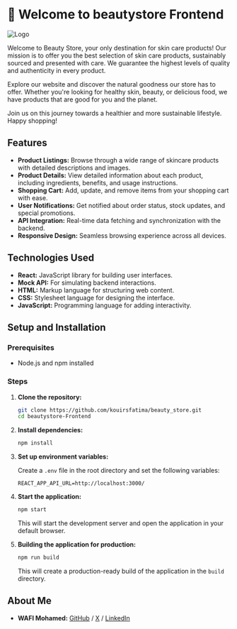 # 🦋 Welcome to beautystore Frontend

![Logo](../beauty_store/logo2.png)

Welcome to Beauty Store, your only destination for skin care products! Our mission is to offer you the best selection of skin care products, sustainably sourced and presented with care. We guarantee the highest levels of quality and authenticity in every product.

Explore our website and discover the natural goodness our store has to offer. Whether you're looking for healthy skin, beauty, or delicious food, we have products that are good for you and the planet.

Join us on this journey towards a healthier and more sustainable lifestyle. Happy shopping!

## Features

- **Product Listings:** Browse through a wide range of skincare products with detailed descriptions and images.
- **Product Details:** View detailed information about each product, including ingredients, benefits, and usage instructions.
- **Shopping Cart:** Add, update, and remove items from your shopping cart with ease.
- **User Notifications:** Get notified about order status, stock updates, and special promotions.
- **API Integration:** Real-time data fetching and synchronization with the backend.
- **Responsive Design:** Seamless browsing experience across all devices.

## Technologies Used

- **React:** JavaScript library for building user interfaces.
- **Mock API:** For simulating backend interactions.
- **HTML:** Markup language for structuring web content.
- **CSS:** Stylesheet language for designing the interface.
- **JavaScript:** Programming language for adding interactivity.

## Setup and Installation

### Prerequisites

- Node.js and npm installed

### Steps

1. **Clone the repository:**

    ```bash
    git clone https://github.com/kouirsfatima/beauty_store.git
    cd beautystore-Frontend
    ```

2. **Install dependencies:**

    ```bash
    npm install
    ```

3. **Set up environment variables:**

    Create a `.env` file in the root directory and set the following variables:

    ```env
    REACT_APP_API_URL=http://localhost:3000/
    ```

4. **Start the application:**

    ```bash
    npm start
    ```

    This will start the development server and open the application in your default browser.

5. **Building the application for production:**

    ```bash
    npm run build
    ```

    This will create a production-ready build of the application in the `build` directory.


## About Me

- **WAFI Mohamed:** [GitHub](https://github.com/medwf) / [X](https://twitter.com/medwf) / [LinkedIn](https://www.linkedin.com/in/medwf)
